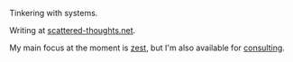 Tinkering with systems. 

Writing at [scattered-thoughts.net](https://www.scattered-thoughts.net/). 

My main focus at the moment is [zest](https://github.com/jamii/zest), but I'm also available for [consulting](https://www.scattered-thoughts.net/consulting).
